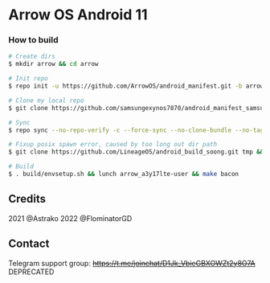 # Arrow OS Android 11

### How to build ###

```bash
# Create dirs
$ mkdir arrow && cd arrow

# Init repo
$ repo init -u https://github.com/ArrowOS/android_manifest.git -b arrow-11.0

# Clone my local repo
$ git clone https://github.com/samsungexynos7870/android_manifest_samsung_a3y17lte.git -b arrow-11 .repo/local_manifests

# Sync
$ repo sync --no-repo-verify -c --force-sync --no-clone-bundle --no-tags --optimized-fetch --prune -j`nproc` && git clone https://github.com/samsungexynos7870/android_hardware_standalone-ported_interfaces.git -b hardware/standalone-ported && cp -r hardware/standalone-ported/power hardware/arrow/interfaces && cp -r hardware/standalone-ported/powershare hardware/arrow/interfaces && rm -rf hardware/standalone-ported

# Fixup posix spawn error, caused by too long out dir path
$ git clone https://github.com/LineageOS/android_build_soong.git tmp && cp -r tmp/ui/build/config.go build/soong/ui/build && rm -rf tmp

# Build
$ . build/envsetup.sh && lunch arrow_a3y17lte-user && make bacon 
```

## Credits
2021 @Astrako 2022 @FlominatorGD

## Contact
Telegram support group: <s>https://t.me/joinchat/D1Jk_VbieGBXOWZt2y8O7A</s> DEPRECATED
